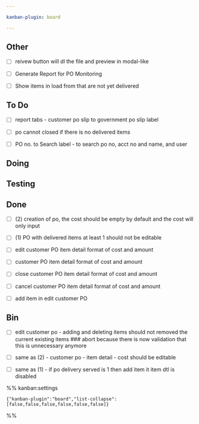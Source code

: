 ```yaml
---

kanban-plugin: board

---
```


## Other

- [ ] reivew button will dl the file and preview in modal-like
- [ ] Generate Report for PO Monitoring
- [ ] Show items in load from that are not yet delivered


## To Do

- [ ] report tabs - customer po slip to government po slip label
- [ ] po cannot closed if there is no delivered items
- [ ] PO no. to Search label - to search po no, acct no and name, and user


## Doing



## Testing



## Done

- [ ] (2) creation of po, the cost should be empty by default and the cost will only input
- [ ] (1) PO with delivered items at least 1 should not be editable
- [ ] edit customer PO item detail format of cost and amount
- [ ] customer PO item detail format of cost and amount
- [ ] close customer PO item detail format of cost and amount
- [ ] cancel customer PO item detail format of cost and amount
- [ ] add item in edit customer PO


## Bin

- [ ] edit customer po - adding and deleting items should not removed the current existing items ### abort because there is now validation that this is unnecessary anymore
- [ ] same as (2) - customer po - item detail - cost should be editable
- [ ] same as (1) - if po delivery served is 1 then add item it item dtl is disabled




%% kanban:settings
```
{"kanban-plugin":"board","list-collapse":[false,false,false,false,false,false]}
```
%%